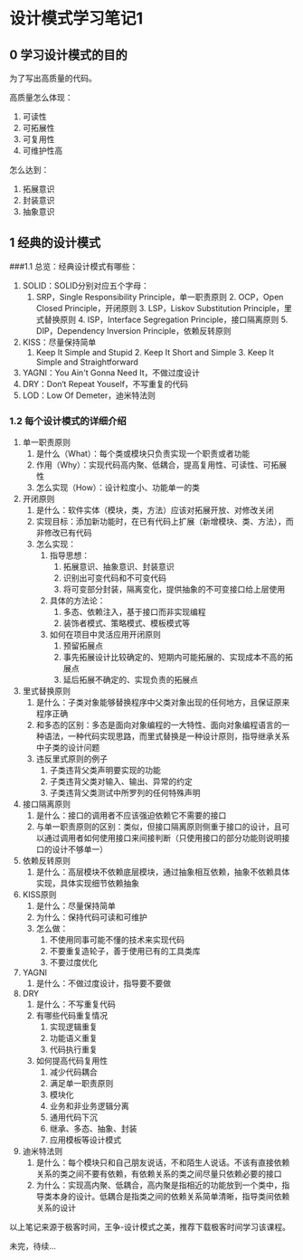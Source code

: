 

# 设计模式学习笔记1

## 	0 学习设计模式的目的

为了写出高质量的代码。

高质量怎么体现：

1. 可读性
2. 可拓展性
3. 可复用性
4. 可维护性高

怎么达到：

1. 拓展意识
2. 封装意识
3. 抽象意识

## 1 经典的设计模式

###1.1 总览：经典设计模式有哪些：

1. SOLID：SOLID分别对应五个字母：
      1. SRP，Single Responsibility Principle，单一职责原则
         2. OCP，Open Closed Principle，开闭原则
         3. LSP，Liskov Substitution Principle，里式替换原则
         4. ISP，Interface Segregation Principle，接口隔离原则
         5. DIP，Dependency Inversion Principle，依赖反转原则
2. KISS：尽量保持简单
      1. Keep It Simple and Stupid
         2. Keep It Short and Simple
         3. Keep It Simple and Straightforward
3. YAGNI：You Ain't Gonna Need It，不做过度设计
4. DRY：Don‘t Repeat Youself，不写重复的代码
5. LOD：Low Of Demeter，迪米特法则

### 1.2 每个设计模式的详细介绍

1. 单一职责原则
    1. 是什么（What）：每个类或模块只负责实现一个职责或者功能
    2. 作用（Why）：实现代码高内聚、低耦合，提高复用性、可读性、可拓展性
    3. 怎么实现（How）：设计粒度小、功能单一的类
2. 开闭原则
    1. 是什么：软件实体（模块，类，方法）应该对拓展开放、对修改关闭
    2. 实现目标：添加新功能时，在已有代码上扩展（新增模块、类、方法），而非修改已有代码
    3. 怎么实现：
        1. 指导思想：
            1. 拓展意识、抽象意识、封装意识
            2. 识别出可变代码和不可变代码
            3. 将可变部分封装，隔离变化，提供抽象的不可变接口给上层使用
        2. 具体的方法论：
            1. 多态、依赖注入，基于接口而非实现编程
            2. 装饰者模式、策略模式、模板模式等
        3. 如何在项目中灵活应用开闭原则
            1. 预留拓展点
            2. 事先拓展设计比较确定的、短期内可能拓展的、实现成本不高的拓展点
            3. 延后拓展不确定的、实现负责的拓展点
3. 里式替换原则
    1. 是什么：子类对象能够替换程序中父类对象出现的任何地方，且保证原来程序正确
    2. 和多态的区别：多态是面向对象编程的一大特性、面向对象编程语言的一种语法，一种代码实现思路，而里式替换是一种设计原则，指导继承关系中子类的设计问题
    3. 违反里式原则的例子
        1. 子类违背父类声明要实现的功能
        2. 子类违背父类对输入、输出、异常的约定
        3. 子类违背父类测试中所罗列的任何特殊声明
4. 接口隔离原则
    1. 是什么：接口的调用者不应该强迫依赖它不需要的接口
    2. 与单一职责原则的区别：类似，但接口隔离原则侧重于接口的设计，且可以通过调用者如何使用接口来间接判断（只使用接口的部分功能则说明接口的设计不够单一）
5. 依赖反转原则
    1. 是什么：高层模块不依赖底层模块，通过抽象相互依赖，抽象不依赖具体实现，具体实现细节依赖抽象
6. KISS原则
    1. 是什么：尽量保持简单
    2. 为什么：保持代码可读和可维护
    3. 怎么做：
        1. 不使用同事可能不懂的技术来实现代码
        2. 不要重复造轮子，善于使用已有的工具类库
        3. 不要过度优化
7. YAGNI
    1. 是什么：不做过度设计，指导要不要做
8. DRY
    1. 是什么：不写重复代码
    2. 有哪些代码重复情况
        1. 实现逻辑重复
        2. 功能语义重复
        3. 代码执行重复
    3. 如何提高代码复用性
        1. 减少代码耦合
        2. 满足单一职责原则
        3. 模块化
        4. 业务和非业务逻辑分离
        5. 通用代码下沉
        6. 继承、多态、抽象、封装
        7. 应用模板等设计模式
9. 迪米特法则
    1. 是什么：每个模块只和自己朋友说话，不和陌生人说话。不该有直接依赖关系的类之间不要有依赖，有依赖关系的类之间尽量只依赖必要的接口
    2. 为什么：实现高内聚、低耦合，高内聚是指相近的功能放到一个类中，指导类本身的设计。低耦合是指类之间的依赖关系简单清晰，指导类间依赖关系的设计



以上笔记来源于极客时间，王争-设计模式之美，推荐下载极客时间学习该课程。

未完，待续...

​		


